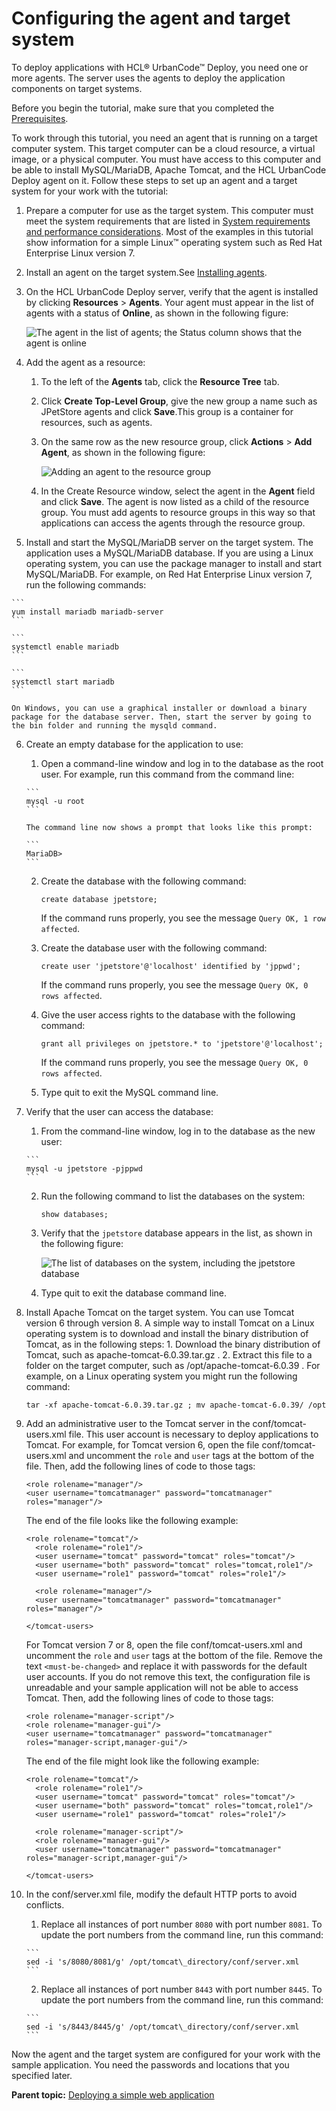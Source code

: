 # Configuring the agent and target system

To deploy applications with HCL® UrbanCode™ Deploy, you need one or more agents. The server uses the agents to deploy the application components on target systems.

Before you begin the tutorial, make sure that you completed the [Prerequisites](webapp_intro.md#prereqs).

To work through this tutorial, you need an agent that is running on a target computer system. This target computer can be a cloud resource, a virtual image, or a physical computer. You must have access to this computer and be able to install MySQL/MariaDB, Apache Tomcat, and the HCL UrbanCode Deploy agent on it. Follow these steps to set up an agent and a target system for your work with the tutorial:

1.   Prepare a computer for use as the target system. This computer must meet the system requirements that are listed in [System requirements and performance considerations](../../com.ibm.udeploy.install.doc/topics/sysRequire.md). Most of the examples in this tutorial show information for a simple Linux™ operating system such as Red Hat Enterprise Linux version 7.
2.  Install an agent on the target system.See [Installing agents](../../com.ibm.udeploy.install.doc/topics/agent_install_ov.md).
3.  On the HCL UrbanCode Deploy server, verify that the agent is installed by clicking **Resources** \> **Agents**. Your agent must appear in the list of agents with a status of **Online**, as shown in the following figure:

    ![The agent in the list of agents; the Status column shows that the agent is online](../images/webapp_configure_a.gif)

4.  Add the agent as a resource: 

    1.   To the left of the **Agents** tab, click the **Resource Tree** tab. 
    2.  Click **Create Top-Level Group**, give the new group a name such as JPetStore agents and click **Save**.This group is a container for resources, such as agents.
    3.  On the same row as the new resource group, click **Actions** \> **Add Agent**, as shown in the following figure:

        ![Adding an agent to the resource group](../images/webapp_configure_c.gif)

    4.   In the Create Resource window, select the agent in the **Agent** field and click **Save**. 
    The agent is now listed as a child of the resource group. You must add agents to resource groups in this way so that applications can access the agents through the resource group.

5.   Install and start the MySQL/MariaDB server on the target system. The application uses a MySQL/MariaDB database. If you are using a Linux operating system, you can use the package manager to install and start MySQL/MariaDB. For example, on Red Hat Enterprise Linux version 7, run the following commands:

    ```
    yum install mariadb mariadb-server
    ```

    ```
    systemctl enable mariadb
    ```

    ```
    systemctl start mariadb
    ```

    On Windows, you can use a graphical installer or download a binary package for the database server. Then, start the server by going to the bin folder and running the mysqld command.

6.  Create an empty database for the application to use: 
    1.   Open a command-line window and log in to the database as the root user. For example, run this command from the command line:

        ```
        mysql -u root
        ```

        The command line now shows a prompt that looks like this prompt:

        ```
        MariaDB>
        ```

    2.  Create the database with the following command: 

        ```
        create database jpetstore;
        ```

        If the command runs properly, you see the message `Query OK, 1 row affected`.

    3.  Create the database user with the following command: 

        ```
        create user 'jpetstore'@'localhost' identified by 'jppwd';
        ```

        If the command runs properly, you see the message `Query OK, 0 rows affected`.

    4.  Give the user access rights to the database with the following command:

        ```
        grant all privileges on jpetstore.* to 'jpetstore'@'localhost';
        ```

        If the command runs properly, you see the message `Query OK, 0 rows affected`.

    5.  Type quit to exit the MySQL command line.
7.  Verify that the user can access the database: 
    1.   From the command-line window, log in to the database as the new user: 

        ```
        mysql -u jpetstore -pjppwd
        ```

    2.  Run the following command to list the databases on the system:

        ```
        show databases;
        ```

    3.  Verify that the `jpetstore` database appears in the list, as shown in the following figure:

        ![The list of databases on the system, including the jpetstore database](../images/webapp_configure_b.gif)

    4.   Type quit to exit the database command line. 
8.   Install Apache Tomcat on the target system. You can use Tomcat version 6 through version 8. A simple way to install Tomcat on a Linux operating system is to download and install the binary distribution of Tomcat, as in the following steps:
    1.   Download the binary distribution of Tomcat, such as apache-tomcat-6.0.39.tar.gz . 
    2.   Extract this file to a folder on the target computer, such as /opt/apache-tomcat-6.0.39 . For example, on a Linux operating system you might run the following command:

        ```
        tar -xf apache-tomcat-6.0.39.tar.gz ; mv apache-tomcat-6.0.39/ /opt
        ```

9.  Add an administrative user to the Tomcat server in the conf/tomcat-users.xml file. This user account is necessary to deploy applications to Tomcat. For example, for Tomcat version 6, open the file conf/tomcat-users.xml and uncomment the `role` and `user` tags at the bottom of the file. Then, add the following lines of code to those tags:

    ```
    <role rolename="manager"/>
    <user username="tomcatmanager" password="tomcatmanager" roles="manager"/>
    ```

    The end of the file looks like the following example:

    ```
    <role rolename="tomcat"/>
      <role rolename="role1"/>
      <user username="tomcat" password="tomcat" roles="tomcat"/>
      <user username="both" password="tomcat" roles="tomcat,role1"/>
      <user username="role1" password="tomcat" roles="role1"/>
    
      <role rolename="manager"/>
      <user username="tomcatmanager" password="tomcatmanager" roles="manager"/>
    
    </tomcat-users>
    ```

    For Tomcat version 7 or 8, open the file conf/tomcat-users.xml and uncomment the `role` and `user` tags at the bottom of the file. Remove the text `<must-be-changed>` and replace it with passwords for the default user accounts. If you do not remove this text, the configuration file is unreadable and your sample application will not be able to access Tomcat. Then, add the following lines of code to those tags:

    ```
    <role rolename="manager-script"/>
    <role rolename="manager-gui"/>
    <user username="tomcatmanager" password="tomcatmanager" roles="manager-script,manager-gui"/>
    ```

    The end of the file might look like the following example:

    ```
    <role rolename="tomcat"/>
      <role rolename="role1"/>
      <user username="tomcat" password="tomcat" roles="tomcat"/>
      <user username="both" password="tomcat" roles="tomcat,role1"/>
      <user username="role1" password="tomcat" roles="role1"/>
    
      <role rolename="manager-script"/>
      <role rolename="manager-gui"/>
      <user username="tomcatmanager" password="tomcatmanager" roles="manager-script,manager-gui"/>
    
    </tomcat-users>
    ```

10. In the conf/server.xml file, modify the default HTTP ports to avoid conflicts. 
    1.   Replace all instances of port number `8080` with port number `8081`. To update the port numbers from the command line, run this command:

        ```
        sed -i 's/8080/8081/g' /opt/tomcat\_directory/conf/server.xml
        ```

    2.   Replace all instances of port number `8443` with port number `8445`. To update the port numbers from the command line, run this command:

        ```
        sed -i 's/8443/8445/g' /opt/tomcat\_directory/conf/server.xml
        ```


Now the agent and the target system are configured for your work with the sample application. You need the passwords and locations that you specified later.

**Parent topic:** [Deploying a simple web application](../../com.ibm.udeploy.tutorial.doc/topics/webapp_abstract.md)

